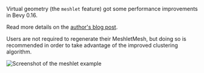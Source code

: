 Virtual geometry (the `meshlet` feature) got some performance improvements in Bevy 0.16.

Read more details on the [author's blog post](https://jms55.github.io/posts/2025-03-27-virtual-geometry-bevy-0-16).

Users are not required to regenerate their MeshletMesh, but doing so is recommended in order to take advantage of the improved clustering algorithm.

![Screenshot of the meshlet example](meshlet_bunnies.png)
